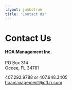 ```yaml
---
layout: jumbotron
title: 'Contact Us'
---
```

# Contact Us
####  HOA Management Inc.
PO Box 314  
Ocoee, FL 34761

<span class="glyphicon glyphicon-earphone"></span>  407.292.9788 or 407.948.3405  
<span class="glyphicon glyphicon-envelope"></span>  [hoamanagement@cfl.rr.com](mailto:hoamanagement@cfl.rr.com)  
